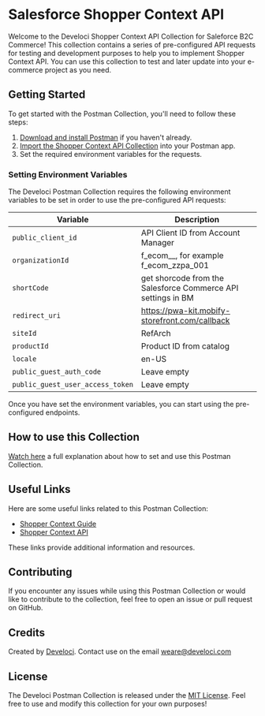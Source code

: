 # Salesforce Shopper Context API

Welcome to the Develoci Shopper Context API Collection for Saleforce B2C Commerce! This collection contains a series of pre-configured API requests for testing and development purposes to help you to implement Shopper Context API. You can use this collection to test and later update into your e-commerce project as you need.


## Getting Started

To get started with the Postman Collection, you'll need to follow these steps:

1. [Download and install Postman](https://www.postman.com/downloads/) if you haven't already.
2. [Import the Shopper Context API Collection](https://learning.postman.com/docs/getting-started/importing-and-exporting-data/#importing-postman-data) into your Postman app.
3. Set the required environment variables for the requests.


### Setting Environment Variables

The Develoci Postman Collection requires the following environment variables to be set in order to use the pre-configured API requests:

| Variable | Description |
| -------- | ----------- |
| `public_client_id` | API Client ID from Account Manager |
| `organizationId` | f_ecom_<realm>_<instance>, for example f_ecom_zzpa_001 |
| `shortCode` | get shorcode from the Salesforce Commerce API settings in BM |
| `redirect_uri` | https://pwa-kit.mobify-storefront.com/callback |
| `siteId` | RefArch |
| `productId` | Product ID from catalog |
| `locale` | en-US |
| `public_guest_auth_code` | Leave empty |
| `public_guest_user_access_token` | Leave empty |

Once you have set the environment variables, you can start using the pre-configured endpoints.

## How to use this Collection

[Watch here](#) a full explanation about how to set and use this Postman Collection.

## Useful Links

Here are some useful links related to this Postman Collection:

- [Shopper Context Guide](https://developer.salesforce.com/docs/commerce/commerce-api/guide/shopper-context-api-personalized.html)
- [Shopper Context API](https://developer.salesforce.com/docs/commerce/commerce-api/references/shopper-context?meta=Summary)

These links provide additional information and resources.

## Contributing

If you encounter any issues while using this Postman Collection or would like to contribute to the collection, feel free to open an issue or pull request on GitHub.

## Credits

Created by [Develoci](https://www.develoci.com/).
Contact use on the email weare@develoci.com

## License

The Develoci Postman Collection is released under the [MIT License](LICENSE). Feel free to use and modify this collection for your own purposes!
